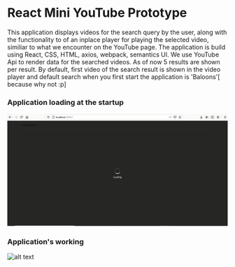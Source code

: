 <H1> React Mini YouTube Prototype</H1>
  
 <p> This application displays videos for the search query by the user, along with the functionality to of an inplace player for playing the selected video, similiar to what we encounter on the YouTube page. The application is build using React, CSS, HTML, axios, webpack, semantics UI. We use YouTube Api to render data for the searched videos. As of now 5 results are shown per result. By default, first video of the search result is shown in the video player and default search when you first start the application is 'Baloons'[ because why not :p] </p>
  
  <h3> Application loading at the startup </h3>
  
 ![alt text](https://github.com/archi14/React-Mini-YouTube-prototype/blob/master/Animation.gif "Application on startUp")
 
 <h3> Application's working </h3>
 
![alt text](https://github.com/archi14/React-Mini-YouTube-prototype/blob/master/Animation2.gif "Application working")   
   

